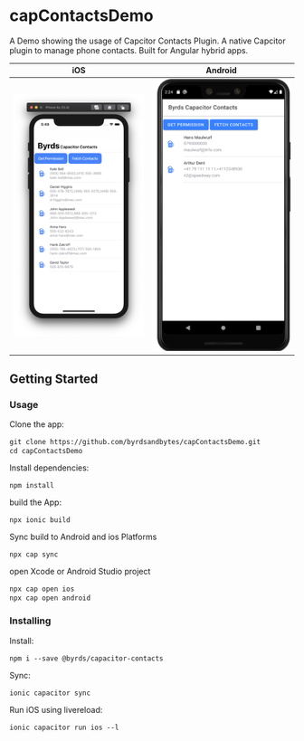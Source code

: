 # capContactsDemo

A Demo showing the usage of Capcitor Contacts Plugin. A native Capcitor plugin to manage phone contacts. Built for Angular hybrid apps.



<!-- <img src="https://github.com/byrdsandbytes/capContactsDemo/raw/master/imgs/screenIOS.png" width="400">

<img src="https://github.com/byrdsandbytes/capContactsDemo/raw/master/imgs/screenPixel.png" width="400"> -->

iOS             |  Android
:-------------------------:|:-------------------------:
<img src="https://github.com/byrdsandbytes/capContactsDemo/raw/master/imgs/screenIOS.png" width="400">  |  <img src="https://github.com/byrdsandbytes/capContactsDemo/raw/master/imgs/screenPixel.png" width="400">

## Getting Started

### Usage

Clone the app:
``````
git clone https://github.com/byrdsandbytes/capContactsDemo.git
cd capContactsDemo
``````

Install dependencies:
``````
npm install
``````

build the App:
```
npx ionic build
```

Sync build to Android and ios Platforms
`````
npx cap sync
`````

open Xcode or Android Studio project

```
npx cap open ios 
npx cap open android
```



### Installing

Install:
```
npm i --save @byrds/capacitor-contacts
```
Sync:
````
ionic capacitor sync
````
Run iOS using livereload:
````
ionic capacitor run ios --l
````